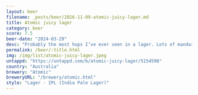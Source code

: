 ```yaml
---
layout: beer
filename: _posts/beer/2016-11-09-atomic-juicy-lager.md
title: Atomic juicy lager
category: beer
score: 7.5
beer-date: "2024-03-29"
desc: "Probably the most hops I’ve ever seen in a lager. Lots of mandarin flavour"
permalink: /beer/:title.html
img: /img/list/atomic-juicy-lager.jpeg
untappd: "https://untappd.com/b/atomic-juicy-lager/5154598"
country: "Australia"
brewery: "Atomic"
breweryURL: "/brewery/atomic.html"
style: "Lager - IPL (India Pale Lager)"
---
```

